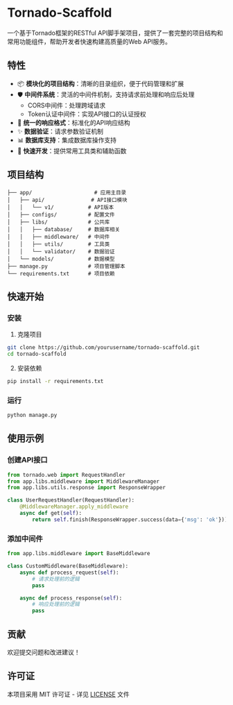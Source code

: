 # Tornado-Scaffold

一个基于Tornado框架的RESTful API脚手架项目，提供了一套完整的项目结构和常用功能组件，帮助开发者快速构建高质量的Web API服务。

## 特性

- 📦 **模块化的项目结构**：清晰的目录组织，便于代码管理和扩展
- 🛡 **中间件系统**：灵活的中间件机制，支持请求前处理和响应后处理
  - CORS中间件：处理跨域请求
  - Token认证中间件：实现API接口的认证授权
- 🔧 **统一的响应格式**：标准化的API响应结构
- ✨ **数据验证**：请求参数验证机制
- 📊 **数据库支持**：集成数据库操作支持
- 🚀 **快速开发**：提供常用工具类和辅助函数

## 项目结构

```
├── app/                    # 应用主目录
│   ├── api/               # API接口模块
│   │   └── v1/           # API版本
│   ├── configs/          # 配置文件
│   ├── libs/             # 公共库
│   │   ├── database/     # 数据库相关
│   │   ├── middleware/   # 中间件
│   │   ├── utils/        # 工具类
│   │   └── validator/    # 数据验证
│   └── models/           # 数据模型
├── manage.py             # 项目管理脚本
└── requirements.txt      # 项目依赖
```

## 快速开始

### 安装

1. 克隆项目
```bash
git clone https://github.com/yourusername/tornado-scaffold.git
cd tornado-scaffold
```

2. 安装依赖
```bash
pip install -r requirements.txt
```

### 运行

```bash
python manage.py
```

## 使用示例

### 创建API接口

```python
from tornado.web import RequestHandler
from app.libs.middleware import MiddlewareManager
from app.libs.utils.response import ResponseWrapper

class UserRequestHandler(RequestHandler):
    @MiddlewareManager.apply_middleware
    async def get(self):
        return self.finish(ResponseWrapper.success(data={'msg': 'ok'}))
```

### 添加中间件

```python
from app.libs.middleware import BaseMiddleware

class CustomMiddleware(BaseMiddleware):
    async def process_request(self):
        # 请求处理前的逻辑
        pass

    async def process_response(self):
        # 响应处理前的逻辑
        pass
```

## 贡献

欢迎提交问题和改进建议！

## 许可证

本项目采用 MIT 许可证 - 详见 [LICENSE](LICENSE) 文件
